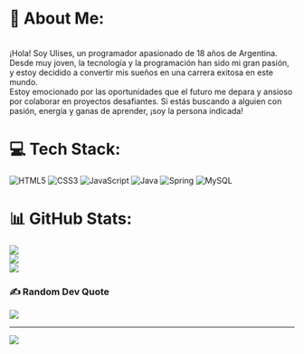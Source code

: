 # 💫 About Me:
<br>¡Hola! Soy Ulises, un programador apasionado de 18 años de Argentina. Desde muy joven, la tecnología y la programación han sido mi gran pasión, y estoy decidido a convertir mis sueños en una carrera exitosa en este mundo.<br>Estoy emocionado por las oportunidades que el futuro me depara y ansioso por colaborar en proyectos desafiantes. Si estás buscando a alguien con pasión, energía y ganas de aprender, ¡soy la persona indicada!


# 💻 Tech Stack:
![HTML5](https://img.shields.io/badge/html5-%23E34F26.svg?style=for-the-badge&logo=html5&logoColor=white) ![CSS3](https://img.shields.io/badge/css3-%231572B6.svg?style=for-the-badge&logo=css3&logoColor=white) ![JavaScript](https://img.shields.io/badge/javascript-%23323330.svg?style=for-the-badge&logo=javascript&logoColor=%23F7DF1E) ![Java](https://img.shields.io/badge/java-%23ED8B00.svg?style=for-the-badge&logo=openjdk&logoColor=white) ![Spring](https://img.shields.io/badge/spring-%236DB33F.svg?style=for-the-badge&logo=spring&logoColor=white) ![MySQL](https://img.shields.io/badge/mysql-4479A1.svg?style=for-the-badge&logo=mysql&logoColor=white)
# 📊 GitHub Stats:
![](https://github-readme-stats.vercel.app/api?username=eluli345&theme=omni&hide_border=false&include_all_commits=false&count_private=false)<br/>
![](https://github-readme-streak-stats.herokuapp.com/?user=eluli345&theme=omni&hide_border=false)<br/>
![](https://github-readme-stats.vercel.app/api/top-langs/?username=eluli345&theme=omni&hide_border=false&include_all_commits=false&count_private=false&layout=compact)

### ✍️ Random Dev Quote
![](https://quotes-github-readme.vercel.app/api?type=horizontal&theme=radical)

---
[![](https://visitcount.itsvg.in/api?id=eluli345&icon=0&color=0)](https://visitcount.itsvg.in)

<!-- Proudly created with GPRM ( https://gprm.itsvg.in ) -->
